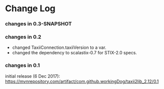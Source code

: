 Change Log
==========

### changes in 0.3-SNAPSHOT



### changes in 0.2

* changed TaxiiConnection.taxiiVersion to a var.
* changed the dependency to scalastix-0.7 for STIX-2.0 specs.

### changes in 0.1

initial release (6 Dec 2017): 
https://mvnrepository.com/artifact/com.github.workingDog/taxii2lib_2.12/0.1

